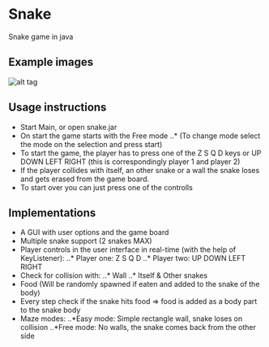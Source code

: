 # Snake
Snake game in java


## Example images
![alt tag](https://github.com/GimoHD/Snake/example.png)

## Usage instructions
* Start Main, or open snake.jar
* On start the game starts with the Free mode
..* (To change mode select the mode on the selection and press start)
* To start the game, the player has to press one of the Z S Q D keys or UP DOWN LEFT RIGHT (this is correspondingly player 1 and player 2)
* If the player collides with itself, an other snake or a wall the snake loses and gets erased from the game board.
* To start over you can just press one of the controlls


## Implementations

* A GUI with user options and the game board
* Multiple snake support (2 snakes MAX)
* Player controls in the user interface in real-time (with the help of KeyListener): 
..* Player one: Z		S 		Q 		D
..* Player two: UP 		DOWN 	LEFT 	RIGHT
* Check for collision with:
..* Wall
..* Itself & Other snakes
* Food (Will be randomly spawned if eaten and added to the snake of the body)
* Every step check if the snake hits food => food is added as a body part to the snake body
* Maze modes: 
..*Easy mode: Simple rectangle wall, snake loses on collision
..*Free mode: No walls, the snake comes back from the other side